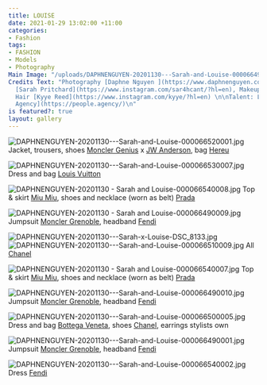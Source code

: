```yaml
---
title: LOUISE
date: 2021-01-29 13:02:00 +11:00
categories:
- Fashion
tags:
- FASHION
- Models
- Photography
Main Image: "/uploads/DAPHNENGUYEN-20201130---Sarah-and-Louise-000066490001.jpg"
Credits Text: "Photography [Daphne Nguyen ](https://www.daphnenguyen.com/), Styling
  [Sarah Pritchard](https://www.instagram.com/sar4hcant/?hl=en), Makeup [Joel Babicci](https://www.instagram.com/joel_babicci/?hl=en),
  Hair [Kyye Reed](https://www.instagram.com/kyye/?hl=en) \n\nTalent: Louise @ [People
  Agency](https://people.agency/)\n"
is featured?: true
layout: gallery
---
```


![DAPHNENGUYEN-20201130---Sarah-and-Louise-000066520001.jpg](/uploads/DAPHNENGUYEN-20201130---Sarah-and-Louise-000066520001.jpg)
Jacket, trousers, shoes [Moncler Genius](https://www.moncler.com/gb/) x [JW Anderson](https://www.jwanderson.com/au/), bag [Hereu](https://hereustudio.com/) 

![DAPHNENGUYEN-20201130---Sarah-and-Louise-000066530007.jpg](/uploads/DAPHNENGUYEN-20201130---Sarah-and-Louise-000066530007.jpg)
Dress and bag [Louis Vuitton](https://au.louisvuitton.com/eng-au/homepage) 

![DAPHNENGUYEN-20201130 - Sarah and Louise-000066540008.jpg](/uploads/DAPHNENGUYEN-20201130%20-%20Sarah%20and%20Louise-000066540008.jpg)
Top & skirt [Miu Miu](https://www.miumiu.com/au/en.html), shoes and necklace (worn as belt) [Prada ](https://www.prada.com/au/en.html)

![DAPHNENGUYEN-20201130 - Sarah and Louise-000066490009.jpg](/uploads/DAPHNENGUYEN-20201130%20-%20Sarah%20and%20Louise-000066490009.jpg)
Jumpsuit [Moncler Grenoble](https://www.moncler.com/gb/), headband [Fendi](https://www.fendi.com/au/) 

![DAPHNENGUYEN-20201130---Sarah-x-Louise-DSC_8133.jpg](/uploads/DAPHNENGUYEN-20201130---Sarah-x-Louise-DSC_8133.jpg)
![DAPHNENGUYEN-20201130---Sarah-and-Louise-000066510009.jpg](/uploads/DAPHNENGUYEN-20201130---Sarah-and-Louise-000066510009.jpg)
All [Chanel](https://www.chanel.com/au/)

![DAPHNENGUYEN-20201130 - Sarah and Louise-000066540007.jpg](/uploads/DAPHNENGUYEN-20201130%20-%20Sarah%20and%20Louise-000066540007.jpg)
Top & skirt [Miu Miu](https://www.miumiu.com/au/en.html), shoes and necklace (worn as belt) [Prada](https://www.prada.com/au/en.html) 

![DAPHNENGUYEN-20201130---Sarah-and-Louise-000066490010.jpg](/uploads/DAPHNENGUYEN-20201130---Sarah-and-Louise-000066490010.jpg)
Jumpsuit [Moncler Grenoble](https://www.moncler.com/gb/), headband [Fendi](https://www.fendi.com/au/) 

![DAPHNENGUYEN-20201130---Sarah-and-Louise-000066500005.jpg](/uploads/DAPHNENGUYEN-20201130---Sarah-and-Louise-000066500005.jpg)
Dress and bag [Bottega Veneta](https://www.bottegaveneta.com/au), shoes [Chanel](https://www.chanel.com/au/), earrings stylists own 

![DAPHNENGUYEN-20201130---Sarah-and-Louise-000066490001.jpg](/uploads/DAPHNENGUYEN-20201130---Sarah-and-Louise-000066490001.jpg)
Jumpsuit [Moncler Grenoble](https://www.moncler.com/gb/), headband [Fendi](https://www.fendi.com/au/) 

![DAPHNENGUYEN-20201130---Sarah-and-Louise-000066540002.jpg](/uploads/DAPHNENGUYEN-20201130---Sarah-and-Louise-000066540002.jpg)
Dress [Fendi](https://www.fendi.com/au/)

